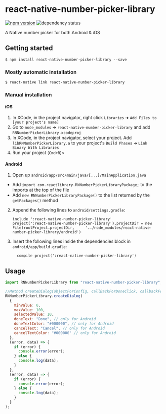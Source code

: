 # react-native-number-picker-library

[![npm version](https://img.shields.io/npm/v/react-native-number-picker-library.svg?style=flat-square)](https://www.npmjs.com/package/react-native-number-picker-library) <a><img src="https://david-dm.org/crabbynguyen/react-native-number-picker.svg?style=flat-square" alt="dependency status"></a>

A Native number picker for both Android & iOS

## Getting started

`$ npm install react-native-number-picker-library --save`

### Mostly automatic installation

`$ react-native link react-native-number-picker-library`

### Manual installation

#### iOS

1. In XCode, in the project navigator, right click `Libraries` ➜ `Add Files to [your project's name]`
2. Go to `node_modules` ➜ `react-native-number-picker-library` and add `RNNumberPickerLibrary.xcodeproj`
3. In XCode, in the project navigator, select your project. Add `libRNNumberPickerLibrary.a` to your project's `Build Phases` ➜ `Link Binary With Libraries`
4. Run your project (`Cmd+R`)<

#### Android

1. Open up `android/app/src/main/java/[...]/MainApplication.java`

- Add `import com.reactlibrary.RNNumberPickerLibraryPackage;` to the imports at the top of the file
- Add `new RNNumberPickerLibraryPackage()` to the list returned by the `getPackages()` method

2. Append the following lines to `android/settings.gradle`:
   ```
   include ':react-native-number-picker-library'
   project(':react-native-number-picker-library').projectDir = new File(rootProject.projectDir, 	'../node_modules/react-native-number-picker-library/android')
   ```
3. Insert the following lines inside the dependencies block in `android/app/build.gradle`:
   ```
     compile project(':react-native-number-picker-library')
   ```

## Usage

```javascript
import RNNumberPickerLibrary from "react-native-number-picker-library";

//Method createDialog(objectForConfig, callBackForDoneClick, callbackForCancelClick)
RNNumberPickerLibrary.createDialog(
  {
    minValue: 0,
    maxValue: 100,
    selectedValue: 10,
    doneText: "Done", // only for Android
    doneTextColor: "#000000", // only for Android
    cancelText: "Cancel", // only for Android
    cancelTextColor: "#000000" // only for Android
  },
  (error, data) => {
    if (error) {
      console.error(error);
    } else {
      console.log(data);
    }
  },
  (error, data) => {
    if (error) {
      console.error(error);
    } else {
      console.log(data);
    }
  }
);
```
